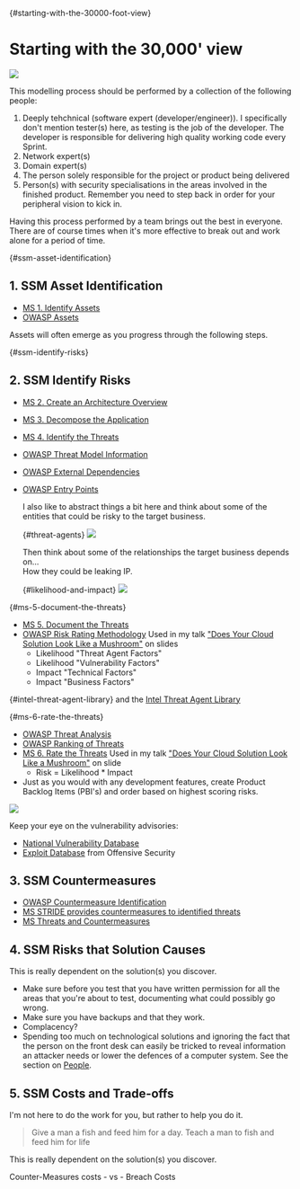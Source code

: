 
{#starting-with-the-30000-foot-view}
# Starting with the 30,000' view

![](images/30000View.gif)

This modelling process should be performed by a collection of the following people:

1. Deeply tehchnical (software expert (developer/engineer)). I specifically don't mention tester(s) here, as testing is the job of the developer. The developer is responsible for delivering high quality working code every Sprint.
2. Network expert(s)
3. Domain expert(s) 
4. The person solely responsible for the project or product being delivered
5. Person(s) with security specialisations in the areas involved in the finished product. Remember you need to step back in order for your peripheral vision to kick in.

Having this process performed by a team brings out the best in everyone. There are of course times when it's more effective to break out and work alone for a period of time.

{#ssm-asset-identification}
## 1. SSM Asset Identification
* [MS 1. Identify Assets](https://msdn.microsoft.com/en-us/library/ff648644.aspx#c03618429_006)
* [OWASP Assets](https://www.owasp.org/index.php/Application_Threat_Modeling#Assets)

Assets will often emerge as you progress through the following steps.

{#ssm-identify-risks}
## 2. SSM Identify Risks
* [MS 2. Create an Architecture Overview](https://msdn.microsoft.com/en-us/library/ff648644.aspx#c03618429_007)
* [MS 3. Decompose the Application](https://msdn.microsoft.com/en-us/library/ff648644.aspx#c03618429_008)
* [MS 4. Identify the Threats](https://msdn.microsoft.com/en-us/library/ff648644.aspx#c03618429_009)
* [OWASP Threat Model Information](https://www.owasp.org/index.php/Application_Threat_Modeling#Threat_Model_Information)
* [OWASP External Dependencies](https://www.owasp.org/index.php/Application_Threat_Modeling#External_Dependencies)
* [OWASP Entry Points](https://www.owasp.org/index.php/Application_Threat_Modeling#Entry_Points)

  I also like to abstract things a bit here and think about some of the entities that could be risky to the target business.

  {#threat-agents}
  ![](images/ThreatAgents.gif)

  Then think about some of the relationships the target business depends on...  
  How they could be leaking IP.

  {#likelihood-and-impact}
  ![](images/LikelihoodAndImpact.gif)

{#ms-5-document-the-threats}
* [MS 5. Document the Threats](https://msdn.microsoft.com/en-us/library/ff648644.aspx#c03618429_010)
* [OWASP Risk Rating Methodology](https://www.owasp.org/index.php/OWASP_Risk_Rating_Methodology) Used in my talk ["Does Your Cloud Solution Look Like a Mushroom"](https://speakerdeck.com/binarymist/does-your-cloud-solution-look-like-a-mushroom) on slides
  * Likelihood "Threat Agent Factors"
  * Likelihood "Vulnerability Factors"
  * Impact    "Technical Factors"
  * Impact    "Business Factors"  

{#intel-threat-agent-library}
and the [Intel Threat Agent Library](http://www.sbs.ox.ac.uk/cybersecurity-capacity/system/files/Intel%20-%20Threat%20Agent%20Library%20Helps%20Identify%20Information%20Security%20Risks.pdf)

{#ms-6-rate-the-threats}
* [OWASP Threat Analysis](https://www.owasp.org/index.php/Application_Threat_Modeling#Threat_Analysis)
* [OWASP Ranking of Threats](https://www.owasp.org/index.php/Application_Threat_Modeling#Ranking_of_Threats)
* [MS 6. Rate the Threats](https://msdn.microsoft.com/en-us/library/ff648644.aspx#c03618429_011)  Used in my talk ["Does Your Cloud Solution Look Like a Mushroom"](https://speakerdeck.com/binarymist/does-your-cloud-solution-look-like-a-mushroom) on slide
  * Risk = Likelihood * Impact
* Just as you would with any development features, create Product Backlog Items (PBI's) and order based on highest scoring risks.

![](images/BobTheBuilder.jpg)
 <!---This is where the images live: https://raw.githubusercontent.com/wiki/binarymist/HolisticInfoSec-For-WebDevelopers/BinaryMist-Approach-To-Threat-Modelling-Assets/BobTheBuilder.jpg-->

Keep your eye on the vulnerability advisories:

* [National Vulnerability Database](https://web.nvd.nist.gov/view/vuln/search)
* [Exploit Database](https://www.exploit-db.com/) from Offensive Security

## 3. SSM Countermeasures
* [OWASP Countermeasure Identification](https://www.owasp.org/index.php/Application_Threat_Modeling#Countermeasure_Identification)
* [MS STRIDE provides countermeasures to identified threats](https://msdn.microsoft.com/en-us/library/ff648641.aspx#c02618429_005)
* [MS Threats and Countermeasures](https://msdn.microsoft.com/en-us/library/ff648641.aspx)

## 4. SSM Risks that Solution Causes

This is really dependent on the solution(s) you discover.

* Make sure before you test that you have written permission for all the areas that you're about to test, documenting what could possibly go wrong.
* Make sure you have backups and that they work.
* Complacency?
* Spending too much on technological solutions and ignoring the fact that the person on the front desk can easily be tricked to reveal information an attacker needs or lower the defences of a computer system. See the section on [People](#people).

## 5. SSM Costs and Trade-offs
I'm not here to do the work for you, but rather to help you do it.

> Give a man a fish and feed him for a day. Teach a man to fish and feed him for life

This is really dependent on the solution(s) you discover.

Counter-Measures costs - vs - Breach Costs


